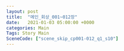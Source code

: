 ```yaml
---
layout: post
title:  "메인_회상_001~012장"
date:   2021-01-03 05:00:00 +0000
categories: Main
Tags: Story Main
SceneCode: ["scene_skip_cp001-012_q1_s10"]
---
```

